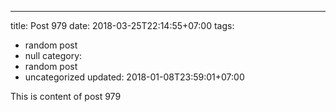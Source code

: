 ---
title: Post 979
date: 2018-03-25T22:14:55+07:00
tags:
  - random post
  - null
category:
  - random post
  - uncategorized
updated: 2018-01-08T23:59:01+07:00

This is content of post 979